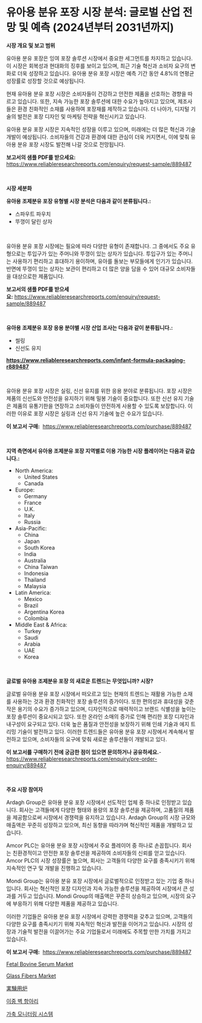 <p><h1>유아용 분유 포장 시장 분석: 글로벌 산업 전망 및 예측 (2024년부터 2031년까지)</h1></p><p><strong>시장 개요 및 보고 범위</strong></p>
<p><p>유아용 분유 포장은 잉여 포장 솔루션 시장에서 중요한 세그먼트를 차지하고 있습니다. 이 시장은 회복성과 현대화의 징후를 보이고 있으며, 최근 기술 혁신과 소비자 요구의 변화로 더욱 성장하고 있습니다. 유아용 분유 포장 시장은 예측 기간 동안 4.8%의 연평균 성장률로 성장할 것으로 예상됩니다.</p><p>현재 유아용 분유 포장 시장은 소비자들이 건강하고 안전한 제품을 선호하는 경향을 따르고 있습니다. 또한, 지속 가능한 포장 솔루션에 대한 수요가 높아지고 있으며, 제조사들은 환경 친화적인 소재를 사용하여 포장재를 제작하고 있습니다. 더 나아가, 디지털 기술의 발전은 포장 디자인 및 마케팅 전략을 혁신시키고 있습니다.</p><p>유아용 분유 포장 시장은 지속적인 성장을 이루고 있으며, 미래에는 더 많은 혁신과 기술 개발이 예상됩니다. 소비자들의 건강과 환경에 대한 관심이 더욱 커지면서, 이에 맞춰 유아용 분유 포장 시장도 발전해 나갈 것으로 전망됩니다.</p></p>
<p><strong>보고서의 샘플 PDF를 받으세요:</strong> <a href="https://www.reliableresearchreports.com/enquiry/request-sample/889487">https://www.reliableresearchreports.com/enquiry/request-sample/889487</a></p>
<p>&nbsp;</p>
<p><strong>시장 세분화</strong></p>
<p><strong>유아용 조제분유 포장 유형별 시장 분석은 다음과 같이 분류됩니다.:</strong></p>
<p><ul><li>스파우트 파우치</li><li>뚜껑이 달린 상자</li></ul></p>
<p>&nbsp;</p>
<p><p>유아용 분유 포장 시장에는 필요에 따라 다양한 유형이 존재합니다. 그 중에서도 주요 유형으로는 투입구가 있는 주머니와 뚜껑이 있는 상자가 있습니다. 투입구가 있는 주머니는 사용하기 편리하고 휴대하기 용이하며, 유아를 돌보는 부모들에게 인기가 있습니다. 반면에 뚜껑이 있는 상자는 보관이 편리하고 더 많은 양을 담을 수 있어 대규모 소비자들을 대상으로한 제품입니다.</p></p>
<p><strong>보고서의 샘플 PDF를 받으세요:</strong>&nbsp;<a href="https://www.reliableresearchreports.com/enquiry/request-sample/889487">https://www.reliableresearchreports.com/enquiry/request-sample/889487</a></p>
<p>&nbsp;</p>
<p><strong> 유아용 조제분유 포장 응용 분야별 시장 산업 조사는 다음과 같이 분류됩니다.:</strong></p>
<p><ul><li>씰링</li><li>신선도 유지</li></ul></p>
<p><strong><a href="https://www.reliableresearchreports.com/infant-formula-packaging-r889487">https://www.reliableresearchreports.com/infant-formula-packaging-r889487</a></strong></p>
<p>&nbsp;</p>
<p><p>유아용 분유 포장 시장은 실링, 신선 유지를 위한 응용 분야로 분류됩니다. 포장 시장은 제품의 신선도와 안전성을 유지하기 위해 밀봉 기술이 중요합니다. 또한 신선 유지 기술은 제품의 유통기한을 연장하고 소비자들이 안전하게 사용할 수 있도록 보장합니다. 이러한 이유로 포장 시장은 실링과 신선 유지 기술에 높은 수요가 있습니다.</p></p>
<p><strong>이 보고서 구매:</strong>&nbsp; <a href="https://www.reliableresearchreports.com/purchase/889487">https://www.reliableresearchreports.com/purchase/889487</a></p>
<p>&nbsp;</p>
<p><strong>지역 측면에서 유아용 조제분유 포장 지역별로 이용 가능한 시장 플레이어는 다음과 같습니다.:</strong></p>
<p><ul>
    <li>
        North America:
        <ul>
            <li>United States</li>
            <li>Canada</li>
        </ul>
    </li>
    <li>
        Europe:
        <ul>
            <li>Germany</li>
            <li>France</li>
            <li>U.K.</li>
            <li>Italy</li>
            <li>Russia</li>
        </ul>
    </li>
    <li>
        Asia-Pacific:
        <ul>
            <li>China</li>
            <li>Japan</li>
            <li>South Korea</li>
            <li>India</li>
            <li>Australia</li>
            <li>China Taiwan</li>
            <li>Indonesia</li>
            <li>Thailand</li>
            <li>Malaysia</li>
        </ul>
    </li>
    <li>
        Latin America:
        <ul>
            <li>Mexico</li>
            <li>Brazil</li>
            <li>Argentina Korea</li>
            <li>Colombia</li>
        </ul>
    </li>
    <li>
        Middle East & Africa:
        <ul>
            <li>Turkey</li>
            <li>Saudi</li>
            <li>Arabia</li>
            <li>UAE</li>
            <li>Korea</li>
        </ul>
    </li>
    </ul></p>
<p>&nbsp;</p>
<p><strong>글로벌 유아용 조제분유 포장 의 새로운 트렌드는 무엇입니까? 시장?</strong></p>
<p><p>글로벌 유아용 분유 포장 시장에서 떠오르고 있는 현재의 트렌드는 재활용 가능한 소재를 사용하는 것과 환경 친화적인 포장 솔루션의 증가이다. 또한 편의성과 휴대성을 갖춘 작은 용기의 수요가 증가하고 있으며, 디자인적으로 매력적이고 브랜드 식별성을 높이는 포장 솔루션이 중요시되고 있다. 또한 온라인 소매의 증가로 인해 편리한 포장 디자인과 내구성이 요구되고 있다. 더욱 높은 품질과 안전성을 보장하기 위해 인쇄 기술과 에지 트리밍 기술이 발전하고 있다. 이러한 트렌드들은 유아용 분유 포장 시장에서 계속해서 발전하고 있으며, 소비자들의 요구에 맞춰 새로운 솔루션들이 개발되고 있다.</p></p>
<p><strong>이 보고서를 구매하기 전에 궁금한 점이 있으면 문의하거나 공유하세요.</strong>- <a href="https://www.reliableresearchreports.com/enquiry/pre-order-enquiry/889487">https://www.reliableresearchreports.com/enquiry/pre-order-enquiry/889487</a></p>
<p>&nbsp;</p>
<p><strong>주요 시장 참여자</strong></p>
<p><p>Ardagh Group은 유아용 분유 포장 시장에서 선도적인 업체 중 하나로 인정받고 있습니다. 회사는 고객들에게 다양한 형태와 용량의 포장 솔루션을 제공하며, 고품질의 제품을 제공함으로써 시장에서 경쟁력을 유지하고 있습니다. Ardagh Group의 시장 규모와 매출액은 꾸준히 성장하고 있으며, 최신 동향을 따라가며 혁신적인 제품을 개발하고 있습니다.</p><p>Amcor PLC는 유아용 분유 포장 시장에서 주요 플레이어 중 하나로 손꼽힙니다. 회사는 친환경적이고 안전한 포장 솔루션을 제공하여 소비자들의 신뢰를 얻고 있습니다. Amcor PLC의 시장 성장률은 높으며, 회사는 고객들의 다양한 요구를 충족시키기 위해 지속적인 연구 및 개발을 진행하고 있습니다.</p><p>Mondi Group는 유아용 분유 포장 시장에서 글로벌적으로 인정받고 있는 기업 중 하나입니다. 회사는 혁신적인 포장 디자인과 지속 가능한 솔루션을 제공하여 시장에서 큰 성과를 거두고 있습니다. Mondi Group의 매출액은 꾸준히 상승하고 있으며, 시장의 요구에 부응하기 위해 다양한 제품을 제공하고 있습니다.</p><p>이러한 기업들은 유아용 분유 포장 시장에서 강력한 경쟁력을 갖추고 있으며, 고객들의 다양한 요구를 충족시키기 위해 지속적인 혁신과 발전을 이어가고 있습니다. 시장의 성장과 기술적 발전을 이끌어가는 주요 기업들로서 미래에도 주목할 만한 가치를 가지고 있습니다.</p></p>
<p><strong>이 보고서 구매:</strong>&nbsp;&nbsp;<a href="https://www.reliableresearchreports.com/purchase/889487">https://www.reliableresearchreports.com/purchase/889487</a></p>
<p><p><a href="https://github.com/singletonthaxterkelliehr2df/Market-Research-Report-List-2/blob/main/fetal-bovine-serum-market.md">Fetal Bovine Serum Market</a></p><p><a href="https://github.com/kufem1/Market-Research-Report-List-2/blob/main/glass-fibers-market.md">Glass Fibers Market</a></p><p><a href="https://medium.com/@nicolaseller56452023/%E5%AE%9F%E9%A8%93%E5%AE%A4%E7%94%A8%E7%82%89%E5%B8%82%E5%A0%B4%E8%A6%8F%E6%A8%A1%E3%81%A8%E5%B8%82%E5%A0%B4%E5%8B%95%E5%90%91-%E5%AE%8C%E5%85%A8%E3%81%AA%E6%A5%AD%E7%95%8C%E6%A6%82%E8%A6%81-2024%E5%B9%B4%E3%81%8B%E3%82%892031%E5%B9%B4%E3%81%BE%E3%81%A7-d0f619f4e8d4">実験用炉</a></p><p><a href="https://medium.com/@seanturner6262/%EC%9D%B4%EC%A4%91-%EB%B2%BD-%EB%B3%91-%EC%8B%9C%EC%9E%A5-%EA%B7%9C%EB%AA%A8-%EB%B0%8F-%EC%8B%9C%EC%9E%A5-%EB%8F%99%ED%96%A5-%EC%99%84%EB%B2%BD%ED%95%9C-%EC%82%B0%EC%97%85-%EA%B0%9C%EC%9A%94-2024%EB%85%84%EB%B6%80%ED%84%B0-2031%EB%85%84%EA%B9%8C%EC%A7%80-a2767e72a187">이중 벽 항아리</a></p><p><a href="https://medium.com/@rickymetzdvm/%EA%B0%80%EC%B6%95-%EB%AA%A8%EB%8B%88%ED%84%B0%EB%A7%81-%EC%8B%9C%EC%8A%A4%ED%85%9C-%EC%8B%9C%EC%9E%A5-%EC%8B%9C%EC%9E%A5-cagr-%EC%8B%9C%EC%9E%A5-%EB%8F%99%ED%96%A5-%EB%B0%8F-%EC%84%B1%EC%9E%A5-%EC%A0%84%EB%9E%B5%EC%97%90-%EB%8C%80%ED%95%9C-%ED%86%B5%EC%B0%B0%EB%A0%A5-e4582e6fe6f1">가축 모니터링 시스템</a></p></p>